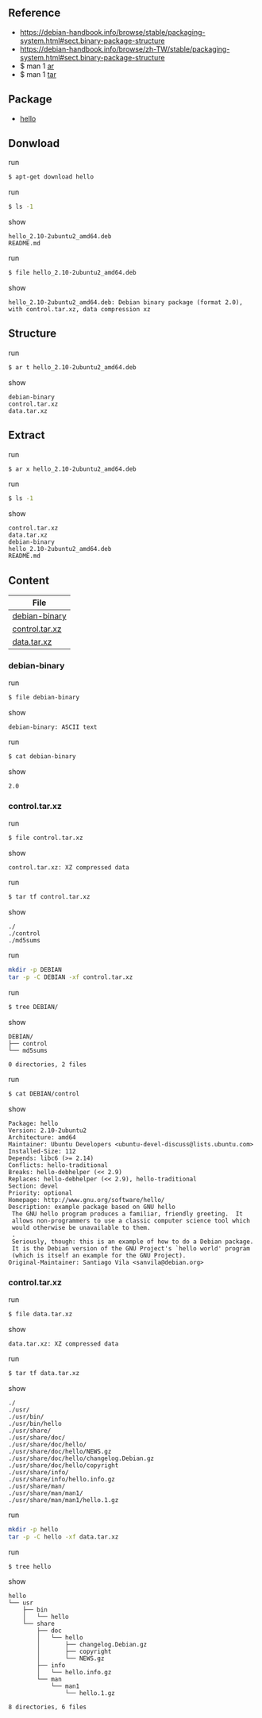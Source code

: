 

## Reference 

* https://debian-handbook.info/browse/stable/packaging-system.html#sect.binary-package-structure
* https://debian-handbook.info/browse/zh-TW/stable/packaging-system.html#sect.binary-package-structure
* $ man 1 [ar](http://manpages.ubuntu.com/manpages/focal/en/man1/ar.1.html)
* $ man 1 [tar](http://manpages.ubuntu.com/manpages/focal/en/man1/tar.1.html)


## Package

* [hello](https://packages.ubuntu.com/focal/hello)


## Donwload

run

``` sh
$ apt-get download hello
```


run

``` sh
$ ls -1
```

show

```
hello_2.10-2ubuntu2_amd64.deb
README.md
```

run

``` sh
$ file hello_2.10-2ubuntu2_amd64.deb
```

show

```
hello_2.10-2ubuntu2_amd64.deb: Debian binary package (format 2.0), with control.tar.xz, data compression xz
```


## Structure


run

``` sh
$ ar t hello_2.10-2ubuntu2_amd64.deb
```

show

```
debian-binary
control.tar.xz
data.tar.xz
```

## Extract

run

``` sh
$ ar x hello_2.10-2ubuntu2_amd64.deb
```

run

``` sh
$ ls -1
```

show

```
control.tar.xz
data.tar.xz
debian-binary
hello_2.10-2ubuntu2_amd64.deb
README.md
```


## Content

| File |
| --- |
| [debian-binary](#debian-binary) |
| [control.tar.xz](#control.tar.xz) |
| [data.tar.xz](#data.tar.xz) |


### debian-binary

run

``` sh
$ file debian-binary
```

show

```
debian-binary: ASCII text
```

run

``` sh
$ cat debian-binary
```

show

```
2.0
```


### control.tar.xz

run

``` sh
$ file control.tar.xz
```

show

```
control.tar.xz: XZ compressed data
```

run

``` sh
$ tar tf control.tar.xz
```

show

```
./
./control
./md5sums
```

run

``` sh
mkdir -p DEBIAN 
tar -p -C DEBIAN -xf control.tar.xz
```

run

``` sh
$ tree DEBIAN/
```

show

```
DEBIAN/
├── control
└── md5sums

0 directories, 2 files
```


run


``` sh
$ cat DEBIAN/control
```

show

```
Package: hello
Version: 2.10-2ubuntu2
Architecture: amd64
Maintainer: Ubuntu Developers <ubuntu-devel-discuss@lists.ubuntu.com>
Installed-Size: 112
Depends: libc6 (>= 2.14)
Conflicts: hello-traditional
Breaks: hello-debhelper (<< 2.9)
Replaces: hello-debhelper (<< 2.9), hello-traditional
Section: devel
Priority: optional
Homepage: http://www.gnu.org/software/hello/
Description: example package based on GNU hello
 The GNU hello program produces a familiar, friendly greeting.  It
 allows non-programmers to use a classic computer science tool which
 would otherwise be unavailable to them.
 .
 Seriously, though: this is an example of how to do a Debian package.
 It is the Debian version of the GNU Project's `hello world' program
 (which is itself an example for the GNU Project).
Original-Maintainer: Santiago Vila <sanvila@debian.org>
```


### control.tar.xz

run

``` sh
$ file data.tar.xz 
```

show

```
data.tar.xz: XZ compressed data
```

run

``` sh
$ tar tf data.tar.xz
```

show

```
./
./usr/
./usr/bin/
./usr/bin/hello
./usr/share/
./usr/share/doc/
./usr/share/doc/hello/
./usr/share/doc/hello/NEWS.gz
./usr/share/doc/hello/changelog.Debian.gz
./usr/share/doc/hello/copyright
./usr/share/info/
./usr/share/info/hello.info.gz
./usr/share/man/
./usr/share/man/man1/
./usr/share/man/man1/hello.1.gz
```


run

``` sh
mkdir -p hello 
tar -p -C hello -xf data.tar.xz
```

run

``` sh
$ tree hello
```

show

```
hello
└── usr
    ├── bin
    │   └── hello
    └── share
        ├── doc
        │   └── hello
        │       ├── changelog.Debian.gz
        │       ├── copyright
        │       └── NEWS.gz
        ├── info
        │   └── hello.info.gz
        └── man
            └── man1
                └── hello.1.gz

8 directories, 6 files
```

